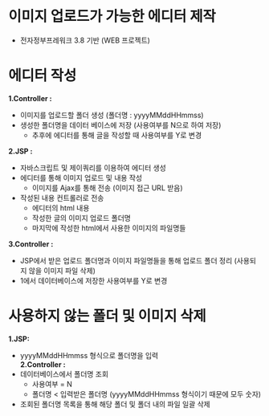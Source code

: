 # 이미지 업로드가 가능한 에디터 제작

- 전자정부프레워크 3.8 기반 (WEB 프로젝트)
 
# 에디터 작성
**1.Controller	:**	  
- 이미지를 업로드할 폴더 생성 (폴더명 : yyyyMMddHHmmss)  
- 생성한 폴더명을 데이터 베이스에 저장 (사용여부를 N으로 하여 저장)	  
	- 추후에 에디터를 통해 글을 작성할 때 사용여부를 Y로 변경
					
					
**2.JSP			:**  
- 자바스크립트 및 제이쿼리를 이용하여 에디터 생성  
- 에디터를 통해 이미지 업로드 및 내용 작성  
	- 이미지를 Ajax를 통해 전송 (이미지 접근 URL 받음)  
- 작성된 내용 컨트롤러로 전송  
	- 에디터의 html 내용  
	- 작성한 글의 이미지 업로드 폴더명  
	- 마지막에 작성한 html에서 사용한 이미지의 파일명들  
						
						
**3.Controller	:**	  
- JSP에서 받은 업로드 폴더명과 이미지 파일명들을 통해 업로드 폴더 정리 (사용되지 않을 이미지 파일 삭제)  
- 1에서 데이터베이스에 저장한 사용여부를 Y로 변경  

# 사용하지 않는 폴더 및 이미지 삭제  
**1.JSP:**  
- yyyyMMddHHmmss 형식으로 폴더명을 입력  
**2.Controller	:**	  
- 데이터베이스에서 폴더명 조회  
	- 사용여부 = N  
	- 폴더명 < 입력받은 폴더명 (yyyyMMddHHmmss 형식이기 때문에 모두 숫자)  
- 조회된 폴더명 목록을 통해 해당 폴더 및 폴더 내의 파일 일괄 삭제  
